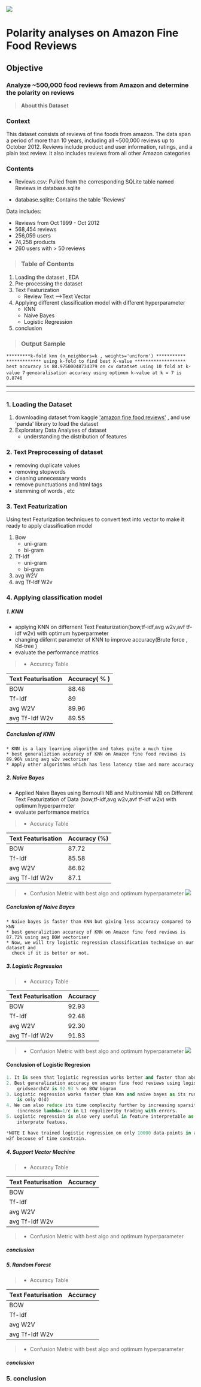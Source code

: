 

![](images/dataset-cover.jpg)
#  Polarity analyses on Amazon Fine Food Reviews
## Objective 
 ###  Analyze ~500,000 food reviews from Amazon and determine the polarity on reviews

>**About this Dataset**
### Context
This dataset consists of reviews of fine foods from amazon. The data span a period of more than 10 years, including all ~500,000 reviews up to October 2012. Reviews include product and user information, ratings, and a plain text review. It also includes reviews from all other Amazon categories
### Contents
-   Reviews.csv: Pulled from the corresponding SQLite table named Reviews in database.sqlite  
    
-   database.sqlite: Contains the table 'Reviews'  
      
    

Data includes:  
- Reviews from Oct 1999 - Oct 2012  
- 568,454 reviews  
- 256,059 users  
- 74,258 products  
- 260 users with > 50 reviews

>### Table of Contents

 1. Loading the dataset , EDA 
 2. Pre-processing the dataset
 3. Text Featurization
    * Review Text -->Text Vector
 4. Applying different classification model with different hyperparameter
    * KNN
    * Naive Bayes
    * Logistic Regression
 5. conclusion
>### Output Sample

`*********k-fold knn (n_neighbors=k , weights='uniform') ***********`
`************* using k-fold to find best K-value *******************` 
`best accuracy is 88.97500048734379 on cv datatset using 10 fold at k-value 7`
`genearalisation accuracy using optimum k-value at k = 7 is 0.8746`
	 

----
----
### 1. Loading the Dataset
1. downloading dataset from kaggle ['amazon fine food reviews'](https://www.kaggle.com/snap/amazon-fine-food-reviews) , and use 'panda' library to load the dataset
2. Exploratary Data Analyses of dataset
    * understanding the distribution of features

### 2. Text Preprocessing of dataset
* removing duplicate values
* removing stopwords
* cleaning unnecessary words
* remove punctuations and html tags
* stemming of words , etc

### 3. Text Featurization
Using text Featurization techniques to convert text into vector to make it ready to apply classification model
1. Bow
    * uni-gram
    * bi-gram
2. Tf-Idf
    * uni-gram
    * bi-gram
3. avg W2V
4. avg Tf-Idf W2v

### 4. Applying classification model

##### 1. KNN
* applying KNN on differnent Text Featurization(bow,tf-idf,avg w2v,avf tf-idf w2v) with optimum hyperparmeter
* changing diifernt parameter of KNN to improve accuracy(Brute force , Kd-tree )
* evaluate the performance matrics

>* Accuracy Table

| Text Featurisation | Accuracy( % ) |
|--------------------|---------------|
| BOW                | 88.48         |
| Tf-Idf             | 89            |
| avg W2V            | 89.96         |
| avg Tf-Idf W2v     | 89.55         |


    
##### Conclusion of KNN
    * KNN is a lazy learning algorithm and takes quite a much time
    * best generaliztion accuracy of KNN on Amazon fine food reviews is 89.96% using avg w2v vectoriser
    * Apply other algorithms which has less latency time and more accuracy
##### 2. Naive Bayes
* Applied Naive Bayes using Bernoulli NB and Multinomial NB on Different Text Featurization of Data (bow,tf-idf,avg w2v,avf tf-idf w2v) with optimum hyperparmeter
* evaluate performance metrics

>* Accuracy Table


| Text Featurisation | Accuracy (%) |
|--------------------|--------------|
| BOW                | 87.72        |
| Tf-Idf             | 85.58        |
| avg W2V            | 86.82        |
| avg Tf-Idf W2v     | 87.1         |


>* Confusion Metric with best algo and optimum hyperparameter
![](images/confusion%20matric%20naive%20bayes%20bow.png)

##### Conclusion of Naive Bayes
    * Naive bayes is faster than KNN but giving less accuracy compared to KNN
    * best generaliztion accuracy of KNN on Amazon fine food reviews is 87.72% using avg BOW vectoriser
    * Now, we will try logistic regression classification technique on our dataset and 
      check if it is better or not.
##### 3. Logistic Regression

>* Accuracy Table



| Text Featurisation | Accuracy |
|--------------------|----------|
| BOW                | 92.93    |
| Tf-Idf             | 92.48    |
| avg W2V            | 92.30    |
| avg Tf-Idf W2v     | 91.83    |

>* Confusion Metric with best algo and optimum hyperparameter
![](images/confusion%20matrix%20logistic%20regression.png)

#### Conclusion of Logistic Regresion

```python
1. It is seen that logistic regression works better and faster than above model(Knn and Naive Bayes).
2. Best generalization accuracy on amazon fine food reviews using logistic regression
    gridsearchCV is 92.93 % on BOW bigram 
3. Logistic regression works faster than Knn and naive bayes as its running time complexity 
    is only O(d)
4. We can also reduce its time complexity further by increasing sparsity
    (increase lambda=1/c in L1 regulizer)by trading with errors.
5. Logistic regression is also very useful in feature interpretable as it uses weights to
    interprate featues.

*NOTE I have trained logistic regression on only 10000 data-points in avg w2v and avg tf-idf
w2f becouse of time constrain.
```



##### 4. Support Vector Machine

>* Accuracy Table


| Text Featurisation | Accuracy |
|--------------------|----------|
| BOW                |          |
| Tf-Idf             |          |
| avg W2V            |          |
| avg Tf-Idf W2v     |          |

>* Confusion Metric with best algo and optimum hyperparameter

##### conclusion

##### 5. Random Forest

>* Accuracy Table


| Text Featurisation | Accuracy |
|--------------------|----------|
| BOW                |          |
| Tf-Idf             |          |
| avg W2V            |          |
| avg Tf-Idf W2v     |          |


>* Confusion Metric with best algo and optimum hyperparameter


##### conclusion

### 5. conclusion